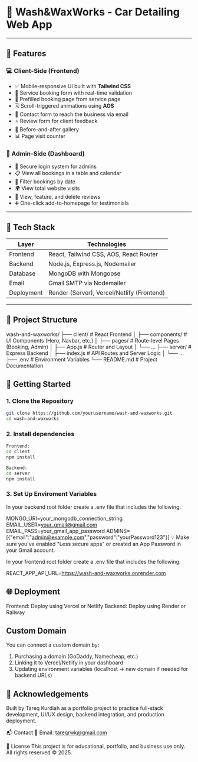 # 🚗 Wash&WaxWorks - Car Detailing Web App

---

## 🔧 Features

### 💻 Client-Side (Frontend)
- ✅ Mobile-responsive UI built with **Tailwind CSS**
- 🧾 Service booking form with real-time validation
- 🎯 Prefilled booking page from service page
- 🗓️ Scroll-triggered animations using **AOS**
- 📩 Contact form to reach the business via email
- ⭐ Review form for client feedback
- 📸 Before-and-after gallery
- 📊 Page visit counter

### 🔐 Admin-Side (Dashboard)
- 🔐 Secure login system for admins
- 📋 View all bookings in a table and calendar
- 🔎 Filter bookings by date
- 🌍 View total website visits
- 💬 View, feature, and delete reviews
- ➕ One-click add-to-homepage for testimonials

---

## 🧰 Tech Stack

| Layer     | Technologies                              |
|-----------|-------------------------------------------|
| Frontend  | React, Tailwind CSS, AOS, React Router    |
| Backend   | Node.js, Express.js, Nodemailer           |
| Database  | MongoDB with Mongoose                     |
| Email     | Gmail SMTP via Nodemailer                 |
| Deployment| Render (Server), Vercel/Netlify (Frontend)|

---

## 📁 Project Structure

wash-and-waxworks/
├── client/ # React Frontend
│ ├── components/ # UI Components (Hero, Navbar, etc.)
│ ├── pages/ # Route-level Pages (Booking, Admin)
│ ├── App.js # Router and Layout
│ └── ...
├── server/ # Express Backend
│ ├── index.js # API Routes and Server Logic
│ └── ...
├── .env # Environment Variables
└── README.md # Project Documentation

## 🚀 Getting Started

### 1. Clone the Repository

```bash
git clone https://github.com/yourusername/wash-and-waxworks.git
cd wash-and-waxworks
```
### 2. Install dependencies

```bash
Frontend:
cd client
npm install

Backend:
cd server
npm install
```

### 3. Set Up Enviroment Variables

In your backend root folder create
a .env file that includes the following:

MONGO_URI=your_mongodb_connection_string
EMAIL_USER=your_gmail@gmail.com
EMAIL_PASS=your_gmail_app_password
ADMINS=[{"email":"admin@example.com","password":"yourPassword123"}]
💡 Make sure you've enabled "Less secure apps" or created an App Password in your Gmail account.

In your frontend root folder create
a .env file that includes the following:

REACT_APP_API_URL=https://wash-and-waxworks.onrender.com

## 🌐 Deployment

Frontend: Deploy using Vercel or Netlify
Backend: Deploy using Render or Railway

## Custom Domain

You can connect a custom domain by:

1. Purchasing a domain (GoDaddy, Namecheap, etc.)
2. Linking it to Vercel/Netlify in your dashboard
3. Updating environment variables (localhost → new domain if needed for backend URLs)

## 🙌 Acknowledgements
Built by Tareq Kurdiah as a portfolio project to practice full-stack development, UI/UX design, backend integration, and production deployment. 

📬 Contact
📧 Email: tareqrwk@gmail.com

📄 License
This project is for educational, portfolio, and business use only. All rights reserved © 2025.

